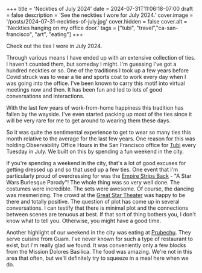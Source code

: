 +++
title = 'Neckties of July 2024'
date = 2024-07-31T11:06:18-07:00
draft = false
description = 'See the neckties I wore for July 2024.'
cover.image = '/posts/2024-07-31-neckties-of-july.jpg'
cover.hidden = false
cover.alt = 'Neckties hanging on my office door.'
tags = ["tubi", "travel","ca-san-francisco", "art", "eating"]
+++

Check out the ties I wore in July 2024.

Through various means I have ended up with an extensive collection of ties.
I haven't counted them, but someday I might.  I'm guessing I've got
a hundred neckties or so.
One of the traditions I took up a few years before Covid struck was to wear a
tie and sports coat to work every day when I was going into the office.  I've
been known to carry this motif into virtual meetings now and then.  It has
been fun and led to lots of good conversations and interactions.

With the last few years of work-from-home happiness this tradition has fallen
by the wayside.  I've even started packing up most of the ties since it will
be very rare for me to get around to wearing them these days.

So it was quite the sentimental experience to get to wear so many ties this
month relative to the average for the last few years.  One reason for this
was holding Observability Office Hours in the San Francisco office for
[Tubi](https://tubitv.com/)
every Tuesday in July.  We built on this by spending a fun weekend in the
city.

If you're spending a weekend in the city, that's a lot of good excuses for
getting dressed up and so that used up a few ties.  One event that I'm
particularly proud of overdressing for was the
[Empire Strips Back](https://theempirestripsback.com/) -
"A Star Wars Burlesque Parody"!  The whole thing was so very well done.
The costumes were incredible.  The sets were awesome.  Of course, the dancing
was mesmerizing.  The crowd at the
[Great Star Theater](https://www.greatstartheater.org/)
was happy to be there and totally positive.  The question of plot has come up
in several conversations.  I can testify that there is minimal plot and the
connections between scenes are tenuous at best.  If that sort of thing bothers
you, I don't know what to tell you.  Otherwise, you might have a good time.

Another highlight of our weekend in the city was eating at
[Prubechu](https://www.prubechu.com/).
They serve cuisine from Guam.  I've never known for such a type of
restaurant to exist, but I'm really glad we found.  It was conveniently
only a few blocks from the Mission Dolores Basilica.  The food was amazing.
We're not in this area that often, but we'll definitely try to squeeze in
a meal here when we do.
